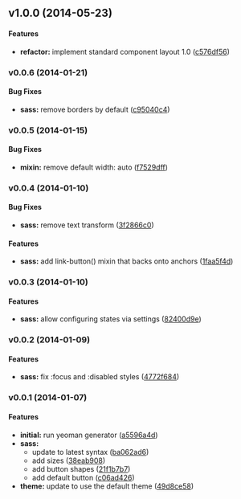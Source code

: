 <a name="v1.0.0"></a>
## v1.0.0 (2014-05-23)


#### Features

* **refactor:** implement standard component layout 1.0 ([c576df56](http://github.com/asimov/asimov-contrib-buttons/commit/c576df56ebd4d4d44bf885c2762bc3d7fd97a740))

<a name="v0.0.6"></a>
### v0.0.6 (2014-01-21)


#### Bug Fixes

* **sass:** remove borders by default ([c95040c4](http://github.com/asimov/asimov-contrib-buttons/commit/c95040c4e13d14dab78bd12610feae716ced966c))

<a name="v0.0.5"></a>
### v0.0.5 (2014-01-15)


#### Bug Fixes

* **mixin:** remove default width: auto ([f7529dff](http://github.com/asimov/asimov-contrib-buttons/commit/f7529dff5f8b6f48b5cd67638ecac522f5c0027f))

<a name="v0.0.4"></a>
### v0.0.4 (2014-01-10)


#### Bug Fixes

* **sass:** remove text transform ([3f2866c0](http://github.com/asimov/asimov-contrib-buttons/commit/3f2866c020c92692228af47bd38f4cdc653a5e64))


#### Features

* **sass:** add link-button() mixin that backs onto anchors ([1faa5f4d](http://github.com/asimov/asimov-contrib-buttons/commit/1faa5f4d04cf46387f54a72e81b9724674f2df82))

<a name="v0.0.3"></a>
### v0.0.3 (2014-01-10)


#### Features

* **sass:** allow configuring states via settings ([82400d9e](http://github.com/asimov/asimov-contrib-buttons/commit/82400d9e4730fe4be8896b558078fb48d959c861))

<a name="v0.0.2"></a>
### v0.0.2 (2014-01-09)


#### Features

* **sass:** fix :focus and :disabled styles ([4772f684](http://github.com/asimov/asimov-contrib-buttons/commit/4772f684fe5b6532ed305b2c19a976de233ac21a))

<a name="v0.0.1"></a>
### v0.0.1 (2014-01-07)


#### Features

* **initial:** run yeoman generator ([a5596a4d](http://github.com/asimov/asimov-contrib-buttons/commit/a5596a4da22e5989fc7302e253e5c20656d48fc7))
* **sass:**
  * update to latest syntax ([ba062ad6](http://github.com/asimov/asimov-contrib-buttons/commit/ba062ad6967e6799cb4e9d7ceb44b0348c79b36b))
  * add sizes ([38eab908](http://github.com/asimov/asimov-contrib-buttons/commit/38eab908924a288136ce6161c975015d87043397))
  * add button shapes ([21f1b7b7](http://github.com/asimov/asimov-contrib-buttons/commit/21f1b7b70b532dc2945d86e19569274732f10b47))
  * add default button ([c06ad426](http://github.com/asimov/asimov-contrib-buttons/commit/c06ad42688bbdce6b5c1e94e196a69767a75d5a1))
* **theme:** update to use the default theme ([49d8ce58](http://github.com/asimov/asimov-contrib-buttons/commit/49d8ce5813f3f9865f10f3b580981a739c0648e6))

 